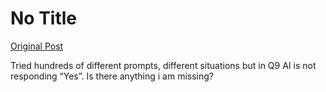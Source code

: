 # No Title

[Original Post](https://discourse.onlinedegree.iitm.ac.in/t/163247/62)

<p>Tried hundreds of different prompts, different situations but in Q9 AI is not responding “Yes”. Is there anything i am missing?</p>